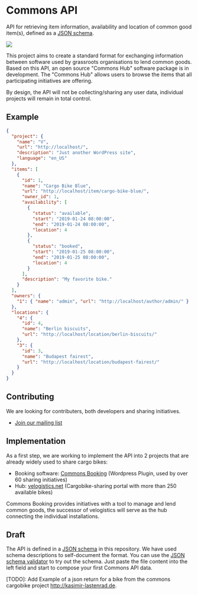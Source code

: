 # Commons API

API for retrieving item information, availability and location of common good item(s), defined as a [JSON schema](http://json-schema.org/).

![](img/portal.png)

This project aims to create a standard format for exchanging information between software used by grassroots organisations to lend common goods. Based on this API, an open source "Commons Hub" software package is in development. The "Commons Hub" allows users to browse the items that all participating initiatives are offering.

By design, the API will not be collecting/sharing any user data, individual projects will remain in total control.

## Example

```json
{
  "project": {
    "name": "V",
    "url": "http://localhost/",
    "description": "Just another WordPress site",
    "language": "en_US"
  },
  "items": [
    {
      "id": 1,
      "name": "Cargo Bike Blue",
      "url": "http://localhost/item/cargo-bike-blue/",
      "owner_id": 1,
      "availability": [
        {
          "status": "available",
          "start": "2019-01-24 08:00:00",
          "end": "2019-01-24 08:00:00",
          "location": 4
        },
        {
          "status": "booked",
          "start": "2019-01-25 08:00:00",
          "end": "2019-01-25 08:00:00",
          "location": 4
        }
      ],
      "description": "My favorite bike."
    }
  ],
  "owners": {
    "1": { "name": "admin", "url": "http://localhost/author/admin/" }
  },
  "locations": {
    "4": {
      "id": 4,
      "name": "Berlin biscuits",
      "url": "http://localhost/location/berlin-biscuits/"
    },
    "3": {
      "id": 3,
      "name": "Budapest fairest",
      "url": "http://localhost/location/budapest-fairest/"
    }
  }
}
```

## Contributing

We are looking for contributers, both developers and sharing initiatives.

- [Join our mailing list](https://ml06.ispgateway.de/mailman/listinfo/commons-api_wielebenwir.de)

## Implementation

As a first step, we are working to implement the API into 2 projects that are already widely used to share cargo bikes:

- Booking software: [Commons Booking](https://github.com/wielebenwir/commons-booking-2) (Wordpress Plugin, used by over 60 sharing initiatives)
- Hub: [velogistics.net](http://velogistics.net) (Cargobike-sharing portal with more than 250 available bikes)

Commons Booking provides initiatives with a tool to manage and lend common goods, the successor of velogistics will serve as the hub connecting the individual installations.

## Draft

The API is defined in a [JSON schema](https://github.com/wielebenwir/commons-api/blob/master/commons-api.schema.json) in this repository. We have used schema descriptions to self-document the format. You can use the [JSON schema validator](https://www.jsonschemavalidator.net/) to try out the schema. Just paste the file content into the left field and start to compose your first Commons API data.

[TODO]: Add Example of a json return for a bike from the commons cargobike project http://kasimir-lastenrad.de.
